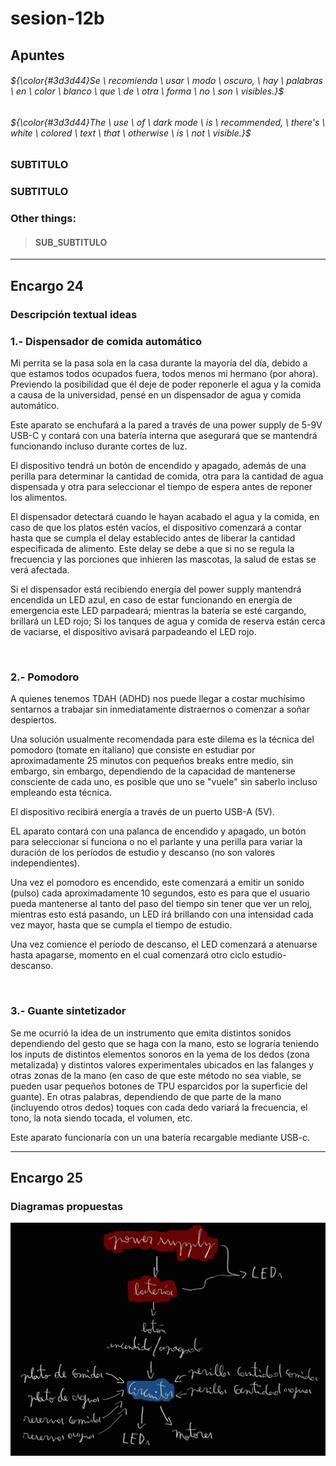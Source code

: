 # sesion-12b

## Apuntes
 ###### ${\color{#3d3d44}Se \ recomienda \ usar \ modo \ oscuro, \ hay \ palabras \ en \ color \ blanco \ que \ de \ otra \ forma \ no \ son \ visibles.}$ <br/>
 ###### ${\color{#3d3d44}The \ use \ of \ dark mode \ is \ recommended, \ there's \ white \ colored \ text \ that \ otherwise \ is \ not \ visible.}$ <br/>

### SUBTITULO

### SUBTITULO

### Other things: <!-- Things to organize + random stuff -->
> #### SUB_SUBTITULO
-----------------------------------------------------------------------------------------------------------
## Encargo 24 <!-- Describir de forma textual 3 proyectos de máquinas electrónicas que quieran hacer de forma individual, ordenar por preferencia o interés de que sea desarrollado. -->
### Descripción textual ideas

### 1.- Dispensador de comida automático
Mi perrita se la pasa sola en la casa durante la mayoría del día, debido a que estamos todos ocupados fuera, todos menos mi hermano (por ahora). 
Previendo la posibilidad que él deje de poder reponerle el agua y la comida a causa de la universidad, pensé en un dispensador de agua y comida automático.

Este aparato se enchufará a la pared a través de una power supply de 5-9V USB-C y contará con una batería interna que asegurará que se mantendrá funcionando incluso durante cortes de luz. 

El dispositivo tendrá un botón de encendido y apagado, además de una perilla para determinar la cantidad de comida, otra para la cantidad de agua dispensada y otra para seleccionar el tiempo de espera antes de reponer los alimentos.

El dispensador detectará cuando le hayan acabado el agua y la comida, en caso de que los platos estén vacíos, el dispositivo comenzará a contar hasta que se cumpla el delay establecido antes de liberar la cantidad especificada de alimento. Este delay se debe a que si no se regula la frecuencia y las porciones que inhieren las mascotas, la salud de estas se verá afectada.

Si el dispensador está recibiendo energía del power supply mantendrá encendida un LED azul, en caso de estar funcionando en energía de emergencia este LED parpadeará; mientras la batería se esté cargando, brillará un LED rojo; Si los tanques de agua y comida de reserva están cerca de vaciarse, el dispositivo avisará parpadeando el LED rojo.

</br>

### 2.- Pomodoro
A quienes tenemos TDAH (ADHD) nos puede llegar a costar muchísimo sentarnos a trabajar sin inmediatamente distraernos o comenzar a soñar despiertos.

Una solución usualmente recomendada para este dilema es la técnica del pomodoro (tomate en italiano) que consiste en estudiar por aproximadamente 25 minutos con pequeños breaks entre medio, sin embargo, sin embargo, dependiendo de la capacidad de mantenerse consciente de cada uno, es posible que uno se "vuele" sin saberlo incluso empleando esta técnica.

El dispositivo recibirá energía a través de un puerto USB-A (5V).

EL aparato contará con una palanca de encendido y apagado, un botón para seleccionar si funciona o no el parlante y una perilla para variar la duración de los períodos de estudio y descanso (no son valores independientes).

Una vez el pomodoro es encendido, este comenzará a emitir un sonido (pulso) cada aproximadamente 10 segundos, esto es para que el usuario pueda mantenerse al tanto del paso del tiempo sin tener que ver un reloj, mientras esto está pasando, un LED irá brillando con una intensidad cada vez mayor, hasta que se cumpla el tiempo de estudio.

Una vez comience el período de descanso, el LED comenzará a atenuarse hasta apagarse, momento en el cual comenzará otro ciclo estudio-descanso.

</br>

### 3.- Guante sintetizador
Se me ocurrió la idea de un instrumento que emita distintos sonidos dependiendo del gesto que se haga con la mano, esto se lograría teniendo los inputs de distintos elementos sonoros en la yema de los dedos (zona metalizada) y distintos valores experimentales ubicados en las falanges y otras zonas de la mano (en caso de que este método no sea viable, se pueden usar pequeños botones de TPU esparcidos por la superficie del guante).
En otras palabras, dependiendo de que parte de la mano (incluyendo otros dedos) toques con cada dedo variará la frecuencia, el tono, la nota siendo tocada, el volumen, etc.

Este aparato funcionaría con un una batería recargable mediante USB-c.


-----------------------------------------------------------------------------------------------------------
## Encargo 25 <!-- Dibujar diagrama de comportamiento, flujos de interacción. No específicar chips. Considerar procesos de manera especulativa. ¿Cuánto tiempo se usará? ¿Qué encendidos y apagados tiene? ¿Cómo se interactúa? -->
### Diagramas propuestas
<img align="left" src="./archivos/1.jpg" alt="dispensador" width=700>
